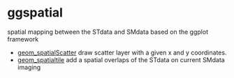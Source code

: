﻿# ggspatial

spatial mapping between the STdata and SMdata based on the ggplot framework

+ [geom_spatialScatter](ggspatial/geom_spatialScatter.1) draw scatter layer with a given x and y coordinates.
+ [geom_spatialtile](ggspatial/geom_spatialtile.1) add a spatial overlaps of the STdata on current SMdata imaging
